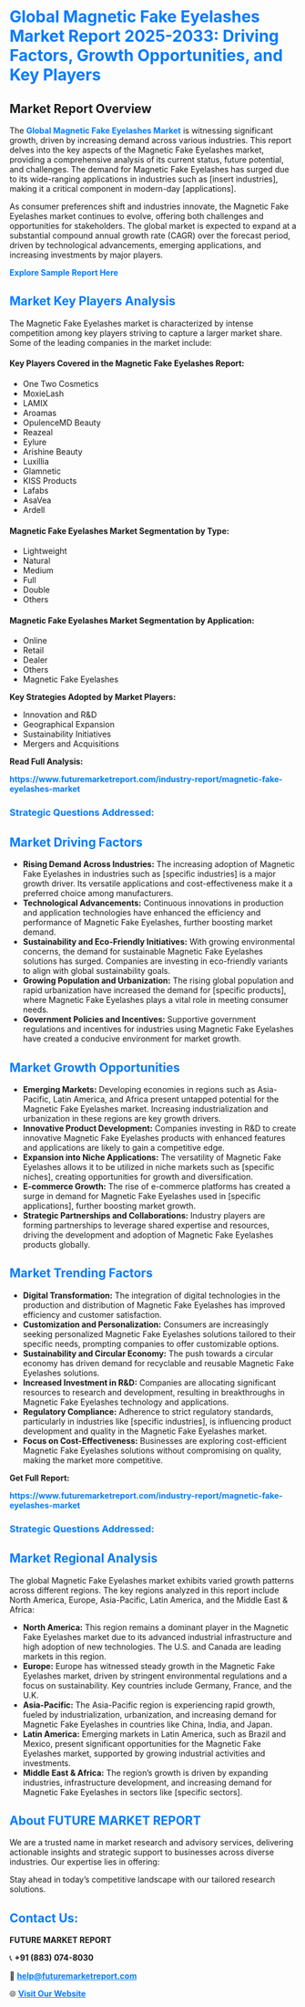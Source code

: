 <h1 style="color: #007BFF;">Global Magnetic Fake Eyelashes Market Report 2025-2033: Driving Factors, Growth Opportunities, and Key Players</h1>

<section id="overview">
<h2>Market Report Overview</h2>
<p>The <a href="https://www.futuremarketreport.com/industry-report/magnetic-fake-eyelashes-market" style="color: #007BFF; text-decoration: none;"><strong>Global Magnetic Fake Eyelashes Market</strong></a> is witnessing significant growth, driven by increasing demand across various industries. This report delves into the key aspects of the Magnetic Fake Eyelashes market, providing a comprehensive analysis of its current status, future potential, and challenges. The demand for Magnetic Fake Eyelashes has surged due to its wide-ranging applications in industries such as [insert industries], making it a critical component in modern-day [applications].</p>
<p>As consumer preferences shift and industries innovate, the Magnetic Fake Eyelashes market continues to evolve, offering both challenges and opportunities for stakeholders. The global market is expected to expand at a substantial compound annual growth rate (CAGR) over the forecast period, driven by technological advancements, emerging applications, and increasing investments by major players.</p>
</section>

<section id="overview">
<p><a href="https://www.futuremarketreport.com/request-sample/reportId=111224" style="color: #007BFF; text-decoration: none;"><strong>Explore Sample Report Here</strong></a></p>
</section>

<section id="key-players">
<h2 style="color: #007BFF;">Market Key Players Analysis</h2>
<p>The Magnetic Fake Eyelashes market is characterized by intense competition among key players striving to capture a larger market share. Some of the leading companies in the market include:</p>
<h4>Key Players Covered in the Magnetic Fake Eyelashes Report:</h4>
<ul><li>One Two Cosmetics</li><li>MoxieLash</li><li>LAMIX</li><li>Aroamas</li><li>OpulenceMD Beauty</li><li>Reazeal</li><li>Eylure</li><li>Arishine Beauty</li><li>Luxillia</li><li>Glamnetic</li><li>KISS Products</li><li>Lafabs</li><li>AsaVea</li><li>Ardell</li></ul>
<h4>Magnetic Fake Eyelashes Market Segmentation by Type:</h4>
<ul><li>Lightweight</li><li>Natural</li><li>Medium</li><li>Full</li><li>Double</li><li>Others</li></ul>

<h4>Magnetic Fake Eyelashes Market Segmentation by Application:</h4>
<ul><li>Online</li><li>Retail</li><li>Dealer</li><li>Others</li><li>Magnetic Fake Eyelashes</li></ul>
<p><strong>Key Strategies Adopted by Market Players:</strong></p>
<ul>
<li>Innovation and R&D</li>
<li>Geographical Expansion</li>
<li>Sustainability Initiatives</li>
<li>Mergers and Acquisitions</li>
</ul>
</section>

<section>
<p><strong>Read Full Analysis: </strong></p><a href="https://www.futuremarketreport.com/industry-report/magnetic-fake-eyelashes-market" style="color: #007BFF; text-decoration: none;"><strong>https://www.futuremarketreport.com/industry-report/magnetic-fake-eyelashes-market</strong></a>
<h3 style="color: #007BFF;">Strategic Questions Addressed:</h3>
</section>

<section id="driving-factors">
<h2 style="color: #007BFF;">Market Driving Factors</h2>
<ul>
<li><strong>Rising Demand Across Industries:</strong> The increasing adoption of Magnetic Fake Eyelashes in industries such as [specific industries] is a major growth driver. Its versatile applications and cost-effectiveness make it a preferred choice among manufacturers.</li>
<li><strong>Technological Advancements:</strong> Continuous innovations in production and application technologies have enhanced the efficiency and performance of Magnetic Fake Eyelashes, further boosting market demand.</li>
<li><strong>Sustainability and Eco-Friendly Initiatives:</strong> With growing environmental concerns, the demand for sustainable Magnetic Fake Eyelashes solutions has surged. Companies are investing in eco-friendly variants to align with global sustainability goals.</li>
<li><strong>Growing Population and Urbanization:</strong> The rising global population and rapid urbanization have increased the demand for [specific products], where Magnetic Fake Eyelashes plays a vital role in meeting consumer needs.</li>
<li><strong>Government Policies and Incentives:</strong> Supportive government regulations and incentives for industries using Magnetic Fake Eyelashes have created a conducive environment for market growth.</li>
</ul>
</section>

<section id="growth-opportunities">
<h2 style="color: #007BFF;">Market Growth Opportunities</h2>
<ul>
<li><strong>Emerging Markets:</strong> Developing economies in regions such as Asia-Pacific, Latin America, and Africa present untapped potential for the Magnetic Fake Eyelashes market. Increasing industrialization and urbanization in these regions are key growth drivers.</li>
<li><strong>Innovative Product Development:</strong> Companies investing in R&D to create innovative Magnetic Fake Eyelashes products with enhanced features and applications are likely to gain a competitive edge.</li>
<li><strong>Expansion into Niche Applications:</strong> The versatility of Magnetic Fake Eyelashes allows it to be utilized in niche markets such as [specific niches], creating opportunities for growth and diversification.</li>
<li><strong>E-commerce Growth:</strong> The rise of e-commerce platforms has created a surge in demand for Magnetic Fake Eyelashes used in [specific applications], further boosting market growth.</li>
<li><strong>Strategic Partnerships and Collaborations:</strong> Industry players are forming partnerships to leverage shared expertise and resources, driving the development and adoption of Magnetic Fake Eyelashes products globally.</li>
</ul>
</section>

<section id="trending-factors">
<h2 style="color: #007BFF;">Market Trending Factors</h2>
<ul>
<li><strong>Digital Transformation:</strong> The integration of digital technologies in the production and distribution of Magnetic Fake Eyelashes has improved efficiency and customer satisfaction.</li>
<li><strong>Customization and Personalization:</strong> Consumers are increasingly seeking personalized Magnetic Fake Eyelashes solutions tailored to their specific needs, prompting companies to offer customizable options.</li>
<li><strong>Sustainability and Circular Economy:</strong> The push towards a circular economy has driven demand for recyclable and reusable Magnetic Fake Eyelashes solutions.</li>
<li><strong>Increased Investment in R&D:</strong> Companies are allocating significant resources to research and development, resulting in breakthroughs in Magnetic Fake Eyelashes technology and applications.</li>
<li><strong>Regulatory Compliance:</strong> Adherence to strict regulatory standards, particularly in industries like [specific industries], is influencing product development and quality in the Magnetic Fake Eyelashes market.</li>
<li><strong>Focus on Cost-Effectiveness:</strong> Businesses are exploring cost-efficient Magnetic Fake Eyelashes solutions without compromising on quality, making the market more competitive.</li>
</ul>
</section>

<section>
<p><strong>Get Full Report: </strong></p><a href="https://www.futuremarketreport.com/industry-report/magnetic-fake-eyelashes-market" style="color: #007BFF; text-decoration: none;"><strong>https://www.futuremarketreport.com/industry-report/magnetic-fake-eyelashes-market</strong></a>
<h3 style="color: #007BFF;">Strategic Questions Addressed:</h3>
</section>


<section id="regional-analysis">
<h2 style="color: #007BFF;">Market Regional Analysis</h2>
<p>The global Magnetic Fake Eyelashes market exhibits varied growth patterns across different regions. The key regions analyzed in this report include North America, Europe, Asia-Pacific, Latin America, and the Middle East & Africa:</p>
<ul>
<li><strong>North America:</strong> This region remains a dominant player in the Magnetic Fake Eyelashes market due to its advanced industrial infrastructure and high adoption of new technologies. The U.S. and Canada are leading markets in this region.</li>
<li><strong>Europe:</strong> Europe has witnessed steady growth in the Magnetic Fake Eyelashes market, driven by stringent environmental regulations and a focus on sustainability. Key countries include Germany, France, and the U.K.</li>
<li><strong>Asia-Pacific:</strong> The Asia-Pacific region is experiencing rapid growth, fueled by industrialization, urbanization, and increasing demand for Magnetic Fake Eyelashes in countries like China, India, and Japan.</li>
<li><strong>Latin America:</strong> Emerging markets in Latin America, such as Brazil and Mexico, present significant opportunities for the Magnetic Fake Eyelashes market, supported by growing industrial activities and investments.</li>
<li><strong>Middle East & Africa:</strong> The region’s growth is driven by expanding industries, infrastructure development, and increasing demand for Magnetic Fake Eyelashes in sectors like [specific sectors].</li>
</ul>
</section>

<footer>
<h2 style="color: #007BFF;">About FUTURE MARKET REPORT</h2>
<p>We are a trusted name in market research and advisory services, delivering actionable insights and strategic support to businesses across diverse industries. Our expertise lies in offering:</p>

<p>Stay ahead in today’s competitive landscape with our tailored research solutions.</p>

<h2 style="color: #007BFF;">Contact Us:</h2>
<p><strong>FUTURE MARKET REPORT</strong></p>
<p>📞 <strong>+91 (883) 074-8030</strong></p>
<p>📧 <strong><a href="mailto:help@futuremarketreport.com" style="color: #007BFF;">help@futuremarketreport.com</a></strong></p>
<p>🌐 <strong><a href="https://www.futuremarketreport.com/" style="color: #007BFF;">Visit Our Website</a></strong></p>
</footer>